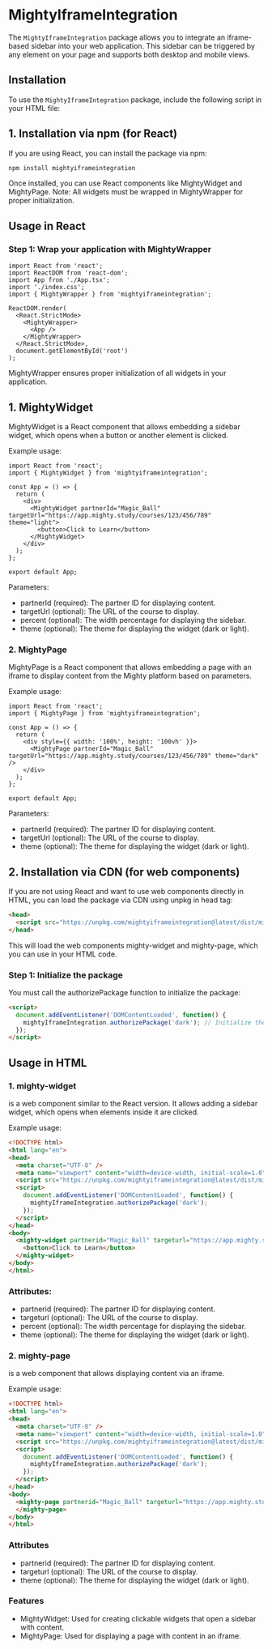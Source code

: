 # MightyIframeIntegration

The `MightyIframeIntegration` package allows you to integrate an iframe-based sidebar into your web application. This sidebar can be triggered by any element on your page and supports both desktop and mobile views.

## Installation
To use the `MightyIframeIntegration` package, include the following script in your HTML file:

## 1. Installation via npm (for React)

If you are using React, you can install the package via npm:

```bash
npm install mightyiframeintegration
```

Once installed, you can use React components like MightyWidget and MightyPage. Note: All widgets must be wrapped in MightyWrapper for proper initialization.


## Usage in React

### Step 1: Wrap your application with MightyWrapper


```JSX
import React from 'react';
import ReactDOM from 'react-dom';
import App from './App.tsx';
import './index.css';
import { MightyWrapper } from 'mightyiframeintegration';

ReactDOM.render(
  <React.StrictMode>
    <MightyWrapper>
      <App />
    </MightyWrapper>
  </React.StrictMode>,
  document.getElementById('root')
);
```

MightyWrapper ensures proper initialization of all widgets in your application.

## 1. MightyWidget

MightyWidget is a React component that allows embedding a sidebar widget, which opens when a button or another element is clicked.

Example usage:

```JSX
import React from 'react';
import { MightyWidget } from 'mightyiframeintegration';

const App = () => {
  return (
    <div>
      <MightyWidget partnerId="Magic_Ball" targetUrl="https://app.mighty.study/courses/123/456/789" theme="light">
        <button>Click to Learn</button>
      </MightyWidget>
    </div>
  );
};

export default App;
```

Parameters:

* partnerId (required): The partner ID for displaying content.
* targetUrl (optional): The URL of the course to display.
* percent (optional): The width percentage for displaying the sidebar.
* theme (optional): The theme for displaying the widget (dark or light).

### 2. MightyPage

MightyPage is a React component that allows embedding a page with an iframe to display content from the Mighty platform based on parameters.

Example usage:

```JSX
import React from 'react';
import { MightyPage } from 'mightyiframeintegration';

const App = () => {
  return (
    <div style={{ width: '100%', height: '100vh' }}>
      <MightyPage partnerId="Magic_Ball" targetUrl="https://app.mighty.study/courses/123/456/789" theme="dark" />
    </div>
  );
};

export default App;
```

Parameters:

* partnerId (required): The partner ID for displaying content.
* targetUrl (optional): The URL of the course to display.
* theme (optional): The theme for displaying the widget (dark or light).

## 2. Installation via CDN (for web components)

If you are not using React and want to use web components directly in HTML, you can load the package via CDN using unpkg in head tag:

```html
<head>
  <script src="https://unpkg.com/mightyiframeintegration@latest/dist/mightyIframeIntegration.js"></script>
</head>
```

This will load the web components mighty-widget and mighty-page, which you can use in your HTML code.

### Step 1: Initialize the package

You must call the authorizePackage function to initialize the package:

```html
<script>
  document.addEventListener('DOMContentLoaded', function() {
    mightyIframeIntegration.authorizePackage('dark'); // Initialize the package with a theme
  });
</script>
```

## Usage in HTML

### 1. mighty-widget

<mighty-widget> is a web component similar to the React version. It allows adding a sidebar widget, which opens when elements inside it are clicked.

Example usage:

```html
<!DOCTYPE html>
<html lang="en">
<head>
  <meta charset="UTF-8" />
  <meta name="viewport" content="width=device-width, initial-scale=1.0" />
  <script src="https://unpkg.com/mightyiframeintegration@latest/dist/mightyIframeIntegration.js"></script>
  <script>
    document.addEventListener('DOMContentLoaded', function() {
      mightyIframeIntegration.authorizePackage('dark');
    });
  </script>
</head>
<body>
  <mighty-widget partnerid="Magic_Ball" targeturl="https://app.mighty.study/courses/123/456/789" theme="light">
    <button>Click to Learn</button>
  </mighty-widget>
</body>
</html>
```
### Attributes:

* partnerid (required): The partner ID for displaying content.
* targeturl (optional): The URL of the course to display.
* percent (optional): The width percentage for displaying the sidebar.
* theme (optional): The theme for displaying the widget (dark or light).

### 2. mighty-page

<mighty-page> is a web component that allows displaying content via an iframe.

Example usage:


```html
<!DOCTYPE html>
<html lang="en">
<head>
  <meta charset="UTF-8" />
  <meta name="viewport" content="width=device-width, initial-scale=1.0" />
  <script src="https://unpkg.com/mightyiframeintegration@latest/dist/mightyIframeIntegration.js"></script>
  <script>
    document.addEventListener('DOMContentLoaded', function() {
      mightyIframeIntegration.authorizePackage('dark');
    });
  </script>
</head>
<body>
  <mighty-page partnerid="Magic_Ball" targeturl="https://app.mighty.study/courses/123/456/789" theme="dark" style="width: 100%; height: 100vh;">
  </mighty-page>
</body>
</html>
```
### Attributes

* partnerid (required): The partner ID for displaying content.
* targeturl (optional): The URL of the course to display.
* theme (optional): The theme for displaying the widget (dark or light).


### Features

* MightyWidget: Used for creating clickable widgets that open a sidebar with content.
* MightyPage: Used for displaying a page with content in an iframe.